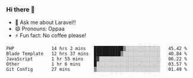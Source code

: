 ### Hi there 👋

<!--
**reubenwedson/reubenwedson** is a ✨ _special_ ✨ repository because its `README.md` (this file) appears on your GitHub profile.
Here are some ideas to get you started:
- 📫 How to reach me: 
- 🔭 I’m currently working on awesome talent app
- 🌱 I’m currently learning extreme Vue js technical stuffs
- 👯 I’m looking to collaborate on start ups challenges
- 🤔 I’m looking for help with time
-->
- 💬 Ask me about Laravel!!
- 😄 Pronouns: Oppaa
- ⚡ Fun fact: No coffee please!

<!--START_SECTION:waka-->
```text
PHP              14 hrs 2 mins   ███████████▒░░░░░░░░░░░░░   45.42 % 
Blade Template   12 hrs 37 mins  ██████████▒░░░░░░░░░░░░░░   40.84 % 
JavaScript       1 hr 55 mins    █▓░░░░░░░░░░░░░░░░░░░░░░░   06.22 % 
Other            1 hr 6 mins     █░░░░░░░░░░░░░░░░░░░░░░░░   03.57 % 
Git Config       27 mins         ▒░░░░░░░░░░░░░░░░░░░░░░░░   01.49 % 
```
<!--END_SECTION:waka-->
